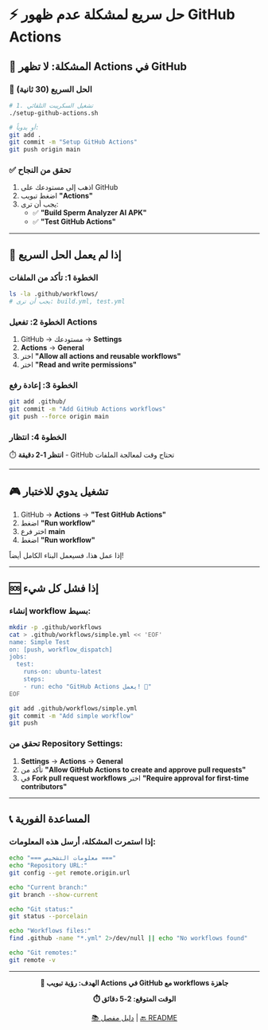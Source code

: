 # ⚡ حل سريع لمشكلة عدم ظهور GitHub Actions

## 🚨 المشكلة: لا تظهر Actions في GitHub

### 🎯 **الحل السريع (30 ثانية)**

```bash
# 1. تشغيل السكريبت التلقائي
./setup-github-actions.sh

# أو يدوياً:
git add .
git commit -m "Setup GitHub Actions"
git push origin main
```

### ✅ **تحقق من النجاح**
1. اذهب إلى مستودعك على GitHub
2. اضغط تبويب **"Actions"**
3. يجب أن ترى:
   - ✅ **"Build Sperm Analyzer AI APK"**
   - ✅ **"Test GitHub Actions"**

---

## 🔧 **إذا لم يعمل الحل السريع**

### الخطوة 1: تأكد من الملفات
```bash
ls -la .github/workflows/
# يجب أن ترى: build.yml, test.yml
```

### الخطوة 2: تفعيل Actions
1. GitHub → مستودعك → **Settings**
2. **Actions** → **General**
3. اختر **"Allow all actions and reusable workflows"**
4. اختر **"Read and write permissions"**

### الخطوة 3: إعادة رفع
```bash
git add .github/
git commit -m "Add GitHub Actions workflows"
git push --force origin main
```

### الخطوة 4: انتظار
⏱️ **انتظر 1-2 دقيقة** - GitHub تحتاج وقت لمعالجة الملفات

---

## 🎮 **تشغيل يدوي للاختبار**

1. GitHub → **Actions** → **"Test GitHub Actions"**
2. اضغط **"Run workflow"**
3. اختر فرع **main**
4. اضغط **"Run workflow"**

إذا عمل هذا، فسيعمل البناء الكامل أيضاً!

---

## 🆘 **إذا فشل كل شيء**

### إنشاء workflow بسيط:
```bash
mkdir -p .github/workflows
cat > .github/workflows/simple.yml << 'EOF'
name: Simple Test
on: [push, workflow_dispatch]
jobs:
  test:
    runs-on: ubuntu-latest
    steps:
    - run: echo "GitHub Actions يعمل! 🎉"
EOF

git add .github/workflows/simple.yml
git commit -m "Add simple workflow"
git push
```

### تحقق من Repository Settings:
1. **Settings** → **Actions** → **General**
2. تأكد من **"Allow GitHub Actions to create and approve pull requests"**
3. في **Fork pull request workflows** اختر **"Require approval for first-time contributors"**

---

## 📞 **المساعدة الفورية**

### إذا استمرت المشكلة، أرسل هذه المعلومات:

```bash
echo "=== معلومات التشخيص ==="
echo "Repository URL:"
git config --get remote.origin.url

echo "Current branch:"
git branch --show-current

echo "Git status:"
git status --porcelain

echo "Workflows files:"
find .github -name "*.yml" 2>/dev/null || echo "No workflows found"

echo "Git remotes:"
git remote -v
```

---

<div align="center">

**🎯 الهدف: رؤية تبويب Actions في GitHub مع workflows جاهزة**

**⏱️ الوقت المتوقع: 2-5 دقائق**

[📚 دليل مفصل](GITHUB_ACTIONS_TROUBLESHOOTING.md) | [🔙 README](README.md)

</div>